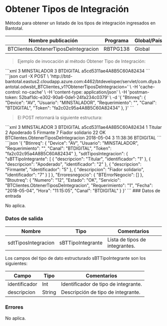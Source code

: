 # Obtener Tipos de Integración 

Método para obtener un listado de los tipos de integración ingresados en Bantotal. 

Nombre publicación | Programa | Global/País 
--------- | ----------- | ----------- 
BTClientes.ObtenerTiposDeIntegracion | RBTPG138 | Global 

> Ejemplo de invocación al método Obtener Tipo de Integración: 

<code-group> 
<code-block title="XML" active> 
```xml 
<soapenv:Envelope xmlns:soapenv="http://schemas.xmlsoap.org/soap/envelope/" xmlns:bts="http://uy.com.dlya.bantotal/BTSOA/"> 
   <soapenv:Header/> 
   <soapenv:Body> 
      <bts:BTClientes.ObtenerTiposDeIntegracion> 
         <bts:Btinreq> 
            <bts:Device>3</bts:Device> 
            <bts:Usuario>MINSTALADOR</bts:Usuario> 
            <bts:Requerimiento>3</bts:Requerimiento> 
            <bts:Canal>BTDIGITAL</bts:Canal> 
            <bts:Token>a5cd5311ae4A8B5C60A82434</bts:Token> 
         </bts:Btinreq> 
      </bts:BTClientes.ObtenerTiposDeIntegracion> 
   </soapenv:Body> 
</soapenv:Envelope> 
``` 
</code-block> 

<code-block title="JSON"> 
```json 
curl -X POST \ 
  'http://btd-bantotal.eastus2.cloudapp.azure.com:4462/btdeveloper/servlet/com.dlya.bantotal.odwsbt_BTClientes_v1?ObtenerTiposDeIntegracion=' \ 
  -H 'cache-control: no-cache' \ 
  -H 'content-type: application/json' \ 
  -H 'postman-token: 52baf1dc-e302-90a6-0de1-24fa234c0379' \ 
  -d '{ 
	"Btinreq": { 
		"Device": "AV", 
		"Usuario": "MINSTALADOR", 
		"Requerimiento": "", 
		"Canal": "BTDIGITAL", 
		"Token": "fa2c02c95a4A8B5C60A82434" 
	}, 
}' 
``` 
</code-block> 
</code-group> 

> El POST retornará la siguiente estructura: 

<code-group> 
<code-block title="XML" active> 
```xml 
<SOAP-ENV:Envelope xmlns:SOAP-ENV="http://schemas.xmlsoap.org/soap/envelope/" xmlns:xsd="http://www.w3.org/2001/XMLSchema" xmlns:SOAP-ENC="http://schemas.xmlsoap.org/soap/encoding/" xmlns:xsi="http://www.w3.org/2001/XMLSchema-instance"> 
   <SOAP-ENV:Body> 
      <BTClientes.ObtenerTiposDeIntegracionResponse xmlns="http://uy.com.dlya.bantotal/BTSOA/"> 
         <Btinreq> 
            <Device>3</Device> 
            <Usuario>MINSTALADOR</Usuario> 
            <Requerimiento>3</Requerimiento> 
            <Canal>BTDIGITAL</Canal> 
            <Token>a5cd5311ae4A8B5C60A82434</Token> 
         </Btinreq> 
         <sdtTiposIntegracion> 
            <sBTTipoIntegrante> 
               <identificador>1</identificador> 
               <descripcion>Titular</descripcion> 
            </sBTTipoIntegrante> 
            <sBTTipoIntegrante> 
               <identificador>2</identificador> 
               <descripcion>Apoderado</descripcion> 
            </sBTTipoIntegrante> 
            <sBTTipoIntegrante> 
               <identificador>5</identificador> 
               <descripcion>Firmante</descripcion> 
            </sBTTipoIntegrante> 
            <sBTTipoIntegrante> 
               <identificador>7</identificador> 
               <descripcion>Fiador solidario</descripcion> 
            </sBTTipoIntegrante> 
         </sdtTiposIntegracion> 
         <Erroresnegocio></Erroresnegocio> 
         <Btoutreq> 
            <Numero>22</Numero> 
            <Estado>OK</Estado> 
            <Servicio>BTClientes.ObtenerTiposDeIntegracion</Servicio> 
            <Fecha>2018-05-04</Fecha> 
            <Requerimiento>3</Requerimiento> 
            <Hora>11:38:36</Hora> 
            <Canal>BTDIGITAL</Canal> 
         </Btoutreq> 
      </BTClientes.ObtenerTiposDeIntegracionResponse> 
   </SOAP-ENV:Body> 
</SOAP-ENV:Envelope> 
``` 
</code-block> 

<code-block title="JSON"> 
```json 
'{ 
	"Btinreq": { 
		"Device": "AV", 
		"Usuario": "MINSTALADOR", 
		"Requerimiento": "", 
		"Canal": "BTDIGITAL", 
		"Token": "fa2c02c95a4A8B5C60A82434" 
	}, 
    "sdtTiposIntegracion": { 
        "sBTTipoIntegrante": [ 
            { 
                "descripcion": "Titular", 
                "identificador": "1" 
            }, 
            { 
                "descripcion": "Apoderado", 
                "identificador": "2" 
            }, 
            { 
                "descripcion": "Firmante", 
                "identificador": "5" 
            }, 
            { 
                "descripcion": "Fiador solidario", 
                "identificador": "7" 
            } 
        ] 
    }, 
    "Erroresnegocio": { 
        "BTErrorNegocio": [] 
    }, 
    "Btoutreq": { 
        "Numero": "12", 
        "Estado": "OK", 
        "Servicio": "BTClientes.ObtenerTiposDeIntegracion", 
        "Requerimiento": "1", 
        "Fecha": "2018-05-04", 
        "Hora": "11:15:05", 
        "Canal": "BTDIGITAL" 
    } 
}' 
``` 
</code-block> 
</code-group>  
### Datos de entrada 

No aplica. 

### Datos de salida 

Nombre | Tipo | Comentarios 
--------- | ----------- | ----------- 
sdtTiposIntegracion | sBTTipoIntegrante | Lista de tipos de integrantes. 

Los campos del tipo de dato estructurado sBTTipoIntegrante son los siguientes: 

Campo | Tipo | Comentarios 
--------- | ----------- | ----------- 
identificador | Int | Identificador de tipo de integrante. 
descripcion | String | Descripción de tipo de integrante. 

### Errores 

No aplica. 

 
